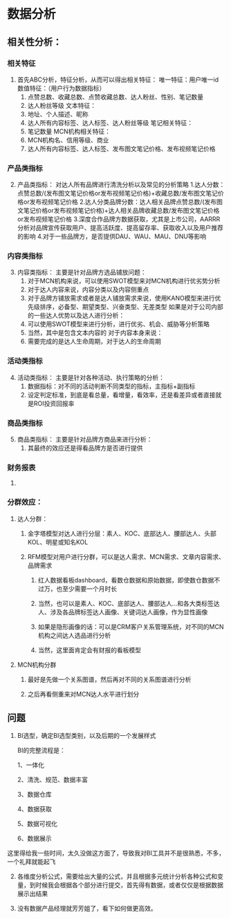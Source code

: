 # 数据分析

## 相关性分析：
### 相关特征
1. 首先ABC分析，特征分析，从而可以得出相关特征：
    唯一特征：用户唯一id
    数值特征：（用户行为数据指标）
    1. 点赞总数、收藏总数、点赞收藏总数、达人粉丝、性别、笔记数量
    2. 达人粉丝等级
    文本特征：
    3. 地址、个人描述、昵称
    4. 达人所有内容标签、达人标签、达人粉丝等级
    笔记相关特征：
    5. 笔记数量
    MCN机构相关特征：
    6. MCN机构名、信用等级、商业
    7. 达人所有内容标签、达人标签、发布图文笔记价格、发布视频笔记价格
### 产品类指标
2. 产品类指标：
    对达人所有品牌进行清洗分析以及常见的分析策略
    1.达人分数：点赞总数/(发布图文笔记价格or发布视频笔记价格)+收藏总数/发布图文笔记价格or发布视频笔记价格
    2.达人分类品牌分数：达人相关品牌点赞总数/(发布图文笔记价格or发布视频笔记价格)+达人相关品牌收藏总数/发布图文笔记价格or发布视频笔记价格
    3.深度合作品牌方数据获取，尤其是上市公司，AARRR分析对品牌宣传获取用户、提高活跃度、提高留存率、获取收入以及用户推荐的影响
    4.对于一些品牌方，是否提供DAU、WAU、MAU、DNU等影响
### 内容类指标
3. 内容类指标：
    主要是针对品牌方选品铺放问题：
    1. 对于MCN机构来说，可以使用SWOT模型来对MCN机构进行优劣势分析
    2. 对于达人内容来说，内容分类以及内容侧重点
    3. 对于品牌方铺放需求或者是达人铺放需求来说，使用KANO模型来进行优先级排序，必备型、期望类型、兴奋类型、无差类型
    如果是对于公司内部的一些达人优势以及达人进行分析：
    4. 可以使用SWOT模型来进行分析，进行优劣、机会、威胁等分析策略
    5. 当然，其中是包含文本内容的
    对于内容本身来说：
    6. 需要完成的是达人生命周期，对于达人的生命周期
### 活动类指标
4. 活动类指标：
    主要是针对各种活动、执行策略的分析：
    1. 数据指标：对不同的活动判断不同类型的指标，主指标+副指标
    2. 设定判定标准，到底是看总量，看增量，看效率，还是看差异或者直接就是ROI投资回报率
### 商品类指标
5. 商品类指标：
    主要是针对品牌方商品来进行分析：
    1. 其最终的效应还是得看品牌方是否进行提供

### 财务报表
1.

### 分群效应：

1. 达人分群：
    1. 金字塔模型对达人进行分层：素人、KOC、底部达人、腰部达人、头部KOL、明星或知名KOL
    
    2. RFM模型对用户进行分群，可以是达人需求、MCN需求、文章内容需求、品牌需求
    
        1. 红人数据看板dashboard，看数仓数据和原始数据，即使数仓数据不过万，也至少需要一个月时长
        
        2. 当然，也可以是素人、KOC、底部达人、腰部达人...和各大类标签达人、涉及各品牌标签达人画像、关键词达人画像，作为显性画像
        
        3. 如果是隐形画像的话：可以是CRM客户关系管理系统，对不同的MCN机构之间达人选品进行分析
        
        4. 当然，这里面肯定会有财报的看板模型
        
2. MCN机构分群

    1. 最好是先做一个关系图谱，然后再对不同的关系图谱进行分析
    
    2. 之后再看侧重来对MCN达人水平进行划分


## 问题

1. BI选型，确定BI选型类别，以及后期的一个发展样式

    BI的完整流程是：
    
    1、一体化
    
    2、清洗、规范、数据丰富
    
    3、数据仓库
    
    4、数据获取
    
    5、数据可视化
    
    6、数据展示
    
  这里得给我一些时间，太久没做这方面了，导致我对BI工具并不是很熟悉，不多，一个礼拜就能起飞
  
  
2. 各维度分析公式，需要给出大量的公式，并且根据多元统计分析各种公式和变量，到时候我会根据各个部分进行提交，首先得有数据，或者仅仅是根据数据展示出结果

3. 没有数据产品经理就芳芳姐了，看下如何做更高效。
